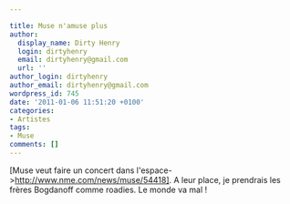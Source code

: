 ```yaml
---

title: Muse n'amuse plus
author:
  display_name: Dirty Henry
  login: dirtyhenry
  email: dirtyhenry@gmail.com
  url: ''
author_login: dirtyhenry
author_email: dirtyhenry@gmail.com
wordpress_id: 745
date: '2011-01-06 11:51:20 +0100'
categories:
- Artistes
tags:
- Muse
comments: []
---
```

[Muse veut faire un concert dans l'espace->http://www.nme.com/news/muse/54418]. A leur place, je prendrais les frères Bogdanoff comme roadies. Le monde va mal !
